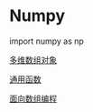 # Numpy

import numpy as np

[多维数组对象](Numpy%20833bf/%E5%A4%9A%E7%BB%B4%E6%95%B0%E7%BB%84%E5%AF%B9%E8%B1%A1%2029152.md)

[通用函数](Numpy%20833bf/%E9%80%9A%E7%94%A8%E5%87%BD%E6%95%B0%201cde3.md)

[面向数组编程](Numpy%20833bf/%E9%9D%A2%E5%90%91%E6%95%B0%E7%BB%84%E7%BC%96%E7%A8%8B%208a8fc.md)